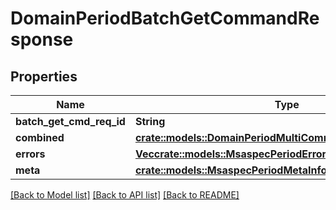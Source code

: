 # DomainPeriodBatchGetCommandResponse

## Properties

Name | Type | Description | Notes
------------ | ------------- | ------------- | -------------
**batch_get_cmd_req_id** | **String** |  | 
**combined** | [**crate::models::DomainPeriodMultiCommandExecuteResponse**](domain.MultiCommandExecuteResponse.md) |  | 
**errors** | [**Vec<crate::models::MsaspecPeriodError>**](msaspec.Error.md) |  | 
**meta** | [**crate::models::MsaspecPeriodMetaInfo**](msaspec.MetaInfo.md) |  | 

[[Back to Model list]](../README.md#documentation-for-models) [[Back to API list]](../README.md#documentation-for-api-endpoints) [[Back to README]](../README.md)


